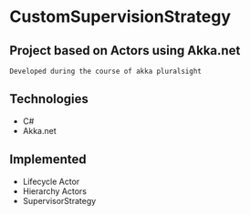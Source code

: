 # CustomSupervisionStrategy

## Project based on Actors using Akka.net

    Developed during the course of akka pluralsight

## Technologies  

* C#
* Akka.net

## Implemented

* Lifecycle Actor
* Hierarchy Actors
* SupervisorStrategy
